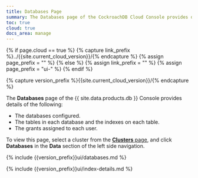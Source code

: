 ```yaml
---
title: Databases Page
summary: The Databases page of the CockroachDB Cloud Console provides details about databases configured, the tables in each database, and the grants assigned to each user.
toc: true
cloud: true
docs_area: manage
---
```


{% if page.cloud == true %}
  {% capture link_prefix %}../{{site.current_cloud_version}}/{% endcapture %}
  {% assign page_prefix = "" %}
{% else %}
  {% assign link_prefix = "" %}
  {% assign page_prefix = "ui-" %}
{% endif %}

{% capture version_prefix %}{{site.current_cloud_version}}/{% endcapture %}

The **Databases** page of the {{ site.data.products.db }} Console provides details of the following:

- The databases configured.
- The tables in each database and the indexes on each table.
- The grants assigned to each user.

To view this page, select a cluster from the [**Clusters** page](cluster-management.html#view-clusters-page), and click **Databases** in the **Data** section of the left side navigation.

{% include {{version_prefix}}ui/databases.md %}

{% include {{version_prefix}}ui/index-details.md %}
